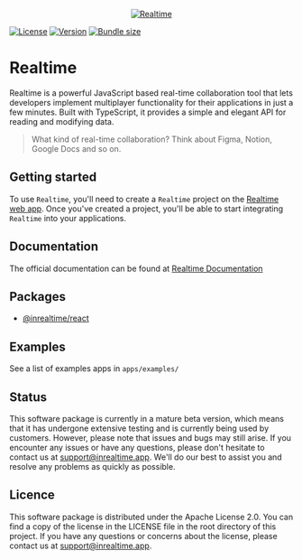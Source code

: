 <p align="center">
  <a href="https://inrealtime.app">
    <img src="https://raw.githubusercontent.com/slate-se/inrealtime/main/docs/assets/github-dark.svg" alt="Realtime"   />
  </a>
</p>

[![License](https://img.shields.io/github/license/slate-se/inrealtime?style=flat&labelColor=0F172A&color=EC4899&logo=github)](https://github.com/slate-se/inrealtime/blob/main/LICENSE) [![Version](https://img.shields.io/npm/v/@inrealtime/react?style=flat&labelColor=0F172A&color=EC4899&logo=npm)](https://www.npmjs.com/package/@inrealtime/react) [![Bundle size](https://img.shields.io/bundlephobia/minzip/@inrealtime/react?label=bundle%20size&style=flat&labelColor=0F172A&color=EC4899)](https://bundlephobia.com/package/@inrealtime/react)

# Realtime
Realtime is a powerful JavaScript based real-time collaboration tool that lets developers implement multiplayer functionality for their applications in just a few minutes. Built with TypeScript, it provides a simple and elegant API for reading and modifying data.

> What kind of real-time collaboration? Think about Figma, Notion, Google Docs and so on.

## Getting started
To use `Realtime`, you'll need to create a `Realtime` project on the [Realtime web app](https://inrealtime.app/). Once you've created a project, you'll be able to start integrating `Realtime` into your applications.

## Documentation
The official documentation can be found at [Realtime Documentation](https://docs.inrealtime.app/)

## Packages
- [@inrealtime/react](https://www.npmjs.com/package/@inrealtime/react)

## Examples
See a list of examples apps in `apps/examples/`

## Status
This software package is currently in a mature beta version, which means that it has undergone extensive testing and is currently being used by customers. However, please note that issues and bugs may still arise. If you encounter any issues or have any questions, please don't hesitate to contact us at [support@inrealtime.app](mailto:support@inrealtime.app). We'll do our best to assist you and resolve any problems as quickly as possible.

## Licence
This software package is distributed under the Apache License 2.0. You can find a copy of the license in the LICENSE file in the root directory of this project.
If you have any questions or concerns about the license, please contact us at [support@inrealtime.app](mailto:support@inrealtime.app).